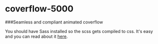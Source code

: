 # coverflow-5000
###Seamless and compliant animated coverflow

You should have Sass installed so the scss gets compiled to css. It's easy and you can read about it [here](http://sass-lang.com/install "Sass install docs").
